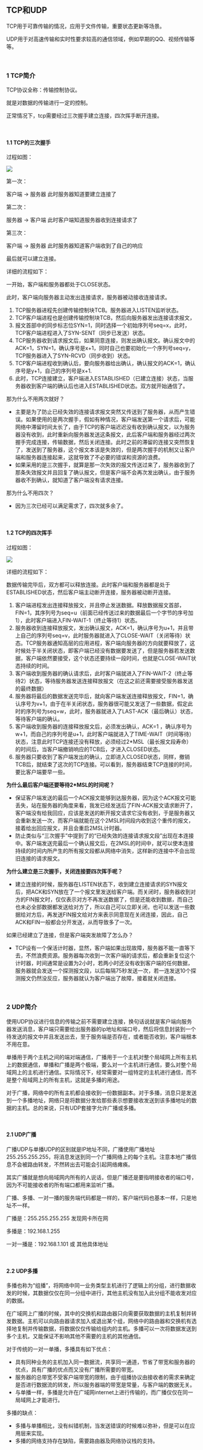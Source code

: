 ## TCP和UDP

TCP用于可靠传输的情况，应用于文件传输，重要状态更新等场景。

UDP用于对高速传输和实时性要求较高的通信领域，例如早期的QQ、视频传输等等。

<br />

### 1 TCP简介

TCP协议全称：传输控制协议。

就是对数据的传输进行一定的控制。

正常情况下，tcp需要经过三次握手建立连接，四次挥手断开连接。

<br />

#### 1.1 TCP的三次握手

过程如图：

![](https://github.com/tangshenghao/iOSInterviewNotes/blob/master/%E7%BD%91%E7%BB%9C%E5%9F%BA%E7%A1%80/TCP%E5%92%8CUDP/TCP%E4%B8%89%E6%AC%A1%E6%8F%A1%E6%89%8B.jpg?raw=true)

第一次：

客户端 -> 服务器 此时服务器知道要建立连接了

第二次：

服务器 -> 客户端 此时客户端知道服务器收到连接请求了

第三次：

客户端 -> 服务器 此时服务器知道客户端收到了自己的响应

最后就可以建立连接。

详细的流程如下：

一开始，客户端和服务器都处于CLOSE状态。

此时，客户端向服务器主动发出连接请求，服务器被动接收连接请求。

1. TCP服务器进程先创建传输控制块TCB。服务器进入LISTEN监听状态。
2. TCP客户端进程也是创建传输控制块TCB，然后向服务器发出连接请求报文，
3. 报文首部中的同步标志位SYN=1，同时选择一个初始序列号seq=x，此时，TCP客户端进程进入了SYN-SENT（同步已发送）状态。
4. TCP服务器收到请求报文后，如果同意连接，则发出确认报文。确认报文中的ACK=1，SYN=1，确认序号是x+1，同时自己也要初始化一个序列号seq=y，TCP服务器进入了SYN-RCVD（同步收到）状态。
5. TCP客户端进程收到确认后，要向服务器给出确认，确认报文的ACK=1，确认序号是y+1，自己的序列号是x+1.
6. 此时，TCP连接建立，客户端进入ESTABLISHED（已建立连接）状态，当服务器收到客户端的确认后也进入ESTABLISHED状态。双方就开始通信了。

那为什么不用两次就好？

- 主要是为了防止已经失效的连接请求报文突然又传送到了服务器，从而产生错误。如果使用的是两次握手，假如有种情况，客户端发送第一个请求后，可能网络中滞留时间太长了，由于TCP的客户端迟迟没有收到确认报文，以为服务器没有收到，此时重新向服务器发送这条报文，此后客户端和服务器经过两次握手完成连接，传输数据，然后关闭连接。此时之前的滞留的连接又突然恢复了，发送到了服务器，这个报文本该是失效的，但是两次握手的机制又让客户端和服务器连接起来，这就导致了不必要的错误和资源的浪费。
- 如果采用的是三次握手，就算是那一次失效的报文传送过来了，服务器收到了那条失效报文并且回复了确认报文，但是客户端不会再次发出确认，由于服务器收不到确认，就知道了客户端没有请求连接。

那为什么不用四次？

- 因为三次已经可以满足需求了，四次就多余了。

<br />

#### 1.2 TCP的四次挥手

过程如图：

![](https://github.com/tangshenghao/iOSInterviewNotes/blob/master/%E7%BD%91%E7%BB%9C%E5%9F%BA%E7%A1%80/TCP%E5%92%8CUDP/TCP%E5%9B%9B%E6%AC%A1%E6%8C%A5%E6%89%8B.jpg?raw=true)

详细的流程如下：

数据传输完毕后，双方都可以释放连接。此时客户端和服务器都是处于ESTABLISHED状态，然后客户端主动断开连接，服务器被动断开连接。

1. 客户端进程发出连接释放报文，并且停止发送数据。释放数据报文首部，FIN=1，其序列号为seq=u（前面已经传送过来的数据最后一个字节的序号加1），此时客户端进入FIN-WAIT-1（终止等待1）状态。
2. 服务器收到连接释放报文，发出确认报文，ACK=1，确认序号为u+1，并且带上自己的序列号seq=v，此时服务器就进入了CLOSE-WAIT（关闭等待）状态。TCP服务器通知高层的应用进程，客户端向服务器的方向就要释放了，这时候处于半关闭状态，即客户端已经没有数据要发送了，但是服务器若发送数据，客户端依然要接受，这个状态还要持续一段时间，也就是CLOSE-WAIT状态持续的时间。
3. 客户端收到服务器的确认请求后，此时客户端就进入了FIN-WAIT-2（终止等待2）状态，等待服务器发送连接释放报文（在这之前还需要接受服务器发送的最终数据）
4. 服务器将最后的数据发送完毕后，就向客户端发送连接释放报文，FIN=1，确认序号为v+1，由于在半关闭状态，服务器很可能又发送了一些数据，假定此时的序列号为seq=w，此时，服务器就进入了LAST-ACK（最后确认）状态，等待客户端的确认。
5. 客户端收到服务器的连接释放报文后，必须发出确认，ACK=1 ，确认序号为w+1，而自己的序列号是u+1，此时客户端就进入了TIME-WAIT（时间等待）状态，注意此时TCP连接还没有释放，必须经过2*MSL（最长报文段寿命）的时间后，当客户端撤销响应的TCB后，才进入CLOSED状态。
6. 服务器只要收到了客户端发出的确认，立即进入CLOSED状态，同样，撤销TCB后，就结束了这次的TCP连接。可以看到，服务器结束TCP连接的时间，要比客户端要早一些。

**为什么最后客户端还要等待2*MSL的时间呢？**

- 保证客户端发送的最后一个ACK报文能够到达服务器，因为这个ACK报文可能丢失，站在服务器的角度来看，我发已经发送后了FIN-ACK报文请求断开了，客户端没有给我回应，应该是发送的断开报文请求它没有收到，于是服务器又会重新发送一次，而客户端就能在这个2MSL时间段内收到这个重传的报文，接着给出回应报文，并且会重启2MSL计时器。
- 防止类似与“三次握手”中提到了的“已经失效的连接请求报文段”出现在本连接中。客户端发送完最后一个确认报文后，在2MSL的时间中，就可以使本连接持续的时间内所产生的所有报文段都从网络中消失，这样新的连接中不会出现旧连接的请求报文。

**为什么建立是三次握手，关闭连接要四次挥手呢？**

- 建立连接的时候，服务器在LISTEN状态下，收到建立连接请求的SYN报文后，把ACK和SYN放在了一个报文里发送给客户端。而关闭时，服务器收到对方的FIN报文时，仅仅表示对方不再发送数据了，但是还能收到数据，而自己也未必全部数据都发送给对方了，所以自己可以立即关闭，也可以发送一些数据给对方后，再发送FIN报文给对方来表示同意现在关闭连接，因此，自己ACK和FIN一般都会分开发送，从而导致多了一次。

如果已经建立了连接，但是客户端突发故障了怎么办？

- TCP设有一个保活计时器，显然，客户端如果出现故障，服务器不能一直等下去，不然浪费资源。服务器每次收到一次客户端的请求后，都会重新复位这个计时器，时间通常是设置为2小时，若两小时还没有收到客户端的任何数据，服务器就会发送一个探测报文段，以后每隔75秒发送一次，若一连发送10个探测报文仍然没反应，服务器就认为客户端出了故障，接着就关闭连接。

<br />

### 2 UDP简介

使用UDP协议进行信息的传输之前不需要建立连接，换句话说就是客户端向服务器发送消息，客户端只需要给出服务器的ip地址和端口号，然后将信息封装到一个待发送的报文中并且发送出去，至于服务端是否存在，或者能否收到，客户端根本不用在意。

单播用于两个主机之间的端对端通信，广播用于一个主机对整个局域网上所有主机上的数据通信，单播和广播是两个极端，要么对一个主机进行通信，要么对整个局域网上的主机进行通信。实际情况下，经常需要对一组特定的主机进行通信，而不是整个局域网上的所有主机，这就是多播的用途。

对于广播，网络中的所有主机都会接收到一份数据副本。对于多播，消息只是发送到一个多播地址，网络只是将数据分发给那些表示想要接收发送到该多播地址的数据的主机。总的来说，只有UDP套接字允许广播或多播。

<br />

#### 2.1 UDP广播

广播UDP与单播UDP的区别就是IP地址不同，广播使用广播地址255.255.255.255，将消息发送到同一个广播网络上的每个主机。注意本地广播信息不会被路由转发，不然转出去可能会引起网络瘫痪。

其实广播就是想向局域网内所有的人说话，但是广播还是要指明接收者的端口号，因为不可能接收者的所有端口都用来监听广播。

广播、多播、一对一播的服务端代码都是一样的，客户端代码也基本一样，只是地址不一样。

广播是：255.255.255.255  发现网卡所在网

多播是：192.168.1.255 

一对一播是：192.168.1.101 或 其他具体地址

<br />

#### 2.2 UDP多播

多播也称为“组播”，将网络中同一业务类型主机进行了逻辑上的分组，进行数据收发的时候，其数据仅仅在同一分组中进行，其他主机没有加入此分组不能收发对应的数据。

在广域网上广播的时候，其中的交换机和路由器只向需要获取数据的主机复制并转发数据。主机可以向路由器请求加入或退出某个组，网络中的路由器和交换机有选择地复制并传输数据，将数据仅仅传输给组内的主机。多播可以一次将数据发送到多个主机，又能保证不影响其他不需要的主机的其他通信。

对于传统的一对一单播，多播具有如下优点：

- 具有同种业务的主机加入同一数据流，共享同一通道，节省了带宽和服务器的优点，具有广播的优点而又没有广播所需要的带宽。
- 服务器的总带宽不受客户端带宽的限制，由于组播协议由接收者的需求来确定是否进行数据流的转发，所以服务器端的带宽是常量，与客户端的数据无关。
- 与单播一样，多播是允许在广域网internet上进行传输的，而广播仅仅在同一局域网上才能进行。

多播的缺点：

- 多播与单播相比，没有纠错机制，当发送错误的时候难以弥补，但是可以在应用层来实现。
- 多播的网络支持存在缺陷，需要路由器及网络协议栈的支持。

<br />